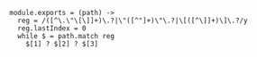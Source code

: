    module.exports = (path) ->
      reg = /([^\.\"\[\]]+)\.?|\"([^"]+)\"\.?|\[([^\]]+)\]\.?/y
      reg.lastIndex = 0
      while $ = path.match reg
        $[1] ? $[2] ? $[3]
